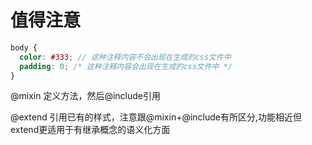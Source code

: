 # 值得注意
```scss
body {
  color: #333; // 这种注释内容不会出现在生成的css文件中
  padding: 0; /* 这种注释内容会出现在生成的css文件中 */
}
```

@mixin 定义方法，然后@include引用

@extend 引用已有的样式，注意跟@mixin+@include有所区分,功能相近但extend更适用于有继承概念的语义化方面

